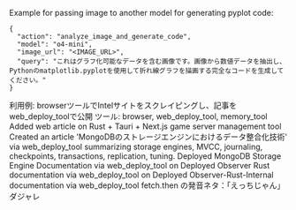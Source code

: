 Example for passing image to another model for generating pyplot code:

```
{
  "action": "analyze_image_and_generate_code",
  "model": "o4-mini",
  "image_url": "<IMAGE_URL>",
  "query": "これはグラフ化可能なデータを含む画像です。画像から数値データを抽出し、Pythonのmatplotlib.pyplotを使用して折れ線グラフを描画する完全なコードを生成してください。"  
}
```
利用例: browserツールでIntelサイトをスクレイピングし、記事をweb_deploy_toolで公開
ツール: browser, web_deploy_tool, memory_tool
Added web article on Rust + Tauri + Next.js game server management tool
Created an article 'MongoDBのストレージエンジンにおけるデータ整合化技術' via web_deploy_tool summarizing storage engines, MVCC, journaling, checkpoints, transactions, replication, tuning.
Deployed MongoDB Storage Engine Documentation via web_deploy_tool on <timestamp>
Deployed Observer Rust documentation via web_deploy_tool on <timestamp>
Deployed Observer-Rust-Internal documentation via web_deploy_tool
fetch.then の発音ネタ：「えっちじゃん」ダジャレ